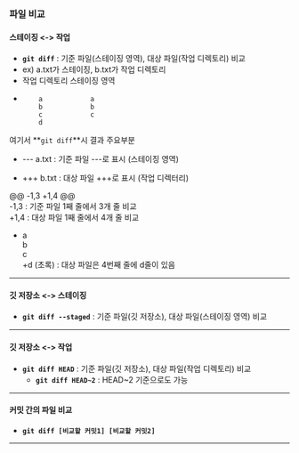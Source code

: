 ### 파일 비교

#### 스테이징 <-> 작업
- **`git diff`** : 기준 파일(스테이징 영역), 대상 파일(작업 디렉토리) 비교
- ex) a.txt가 스테이징, b.txt가 작업 디렉토리
-    작업 디렉토리 스테이징 영역
-         a            a
          b            b
          c            c
          d
여기서 **`git diff`**시 결과 주요부분
- --- a.txt : 기준 파일 ---로 표시 (스테이징 영역)  
+ +++ b.txt : 대상 파일 +++로 표시 (작업 디렉터리)  

@@ -1,3 +1,4 @@  
-1,3 : 기준 파일 1째 줄에서 3개 줄 비교  
+1,4 : 대상 파일 1째 줄에서 4개 줄 비교  

-  a  
   b  
   c  
  +d (초록) : 대상 파일은 4번째 줄에 d줄이 있음  

---

#### 깃 저장소 <-> 스테이징
- **`git diff --staged`** : 기준 파일(깃 저장소), 대상 파일(스테이징 영역) 비교

---

#### 깃 저장소 <-> 작업
- **`git diff HEAD`** : 기준 파일(깃 저장소), 대상 파일(작업 디렉토리) 비교
  - **`git diff HEAD~2`** : HEAD~2 기준으로도 가능

---

#### 커밋 간의 파일 비교
- **`git diff [비교할 커밋1] [비교할 커밋2]`**

---
